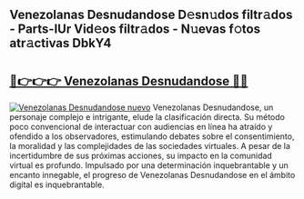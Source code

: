 ## Venezolanas Desnudandose D𝚎sn𝚞dos filtr𝚊dos - Parts-IUr Vid𝚎os filtr𝚊dos - N𝚞evas f𝚘tos atr𝚊ctivas DbkY4

# <h2><a href="http://mb3mxe.tromn.icu/?c=Venezolanas+Desnudandose">🔗👉👉👉 Venezolanas Desnudandose 🔗🔗</a></h2>

[![Venezolanas Desnudandose nuevo](https://i.imgur.com/pEAQMta.gif)](http://mb3mxe.tromn.icu/?c=Venezolanas+Desnudandose)
Venezolanas Desnudandose, un personaje complejo e intrigante, elude la clasificación directa. Su método poco convencional de interactuar con audiencias en línea ha atraído y ofendido a los observadores, estimulando debates sobre el consentimiento, la moralidad y las complejidades de las sociedades virtuales. A pesar de la incertidumbre de sus próximas acciones, su impacto en la comunidad virtual es profundo. Impulsado por una determinación inquebrantable y un encanto innegable, el progreso de Venezolanas Desnudandose en el ámbito digital es inquebrantable.
